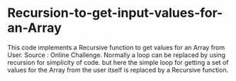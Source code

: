 # Recursion-to-get-input-values-for-an-Array
This code implements a Recursive function to get values for an Array from User. 
Source : Online Challenge.
Normally a loop can be replaced by using recursion for simplicity of code.
but here the simple loop for getting a set of values for the Array from the
user itself is replaced by a Recursive function.
